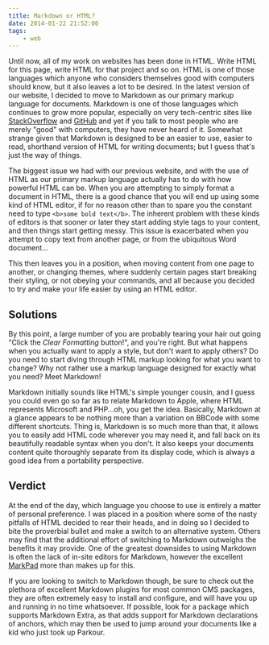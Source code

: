 ```yaml
---
title: Markdown or HTML?
date: 2014-01-22 21:52:00
tags: 
    - web
---
```

Until now, all of my work on websites has been done in HTML. Write HTML for this page, 
write HTML for that project and so on. HTML is one of those languages which anyone who considers 
themselves good with computers should know, but it also leaves a lot to be desired. In the latest version of our website, 
I decided to move to Markdown as our primary markup language for documents. Markdown is one of those languages which 
continues to grow more popular, especially on very tech-centric sites like [StackOverflow][stackoverflow] and [GitHub][github] 
and yet if you talk to most people who are merely "good" with computers, they have never heard of it. Somewhat strange given 
that Markdown is designed to be an easier to use, easier to read, shorthand version of HTML for writing documents; but I guess 
that's just the way of things.

<!--more-->

The biggest issue we had with our previous website, and with the use of HTML as our primary markup language actually has to 
do with how powerful HTML can be. When you are attempting to simply format a document in HTML, there is a good chance that you 
will end up using some kind of HTML editor, if for no reason other than to spare you the constant need to type 
`<b>some bold text</b>`. The inherent problem with these kinds of editors is that sooner or later they start adding style tags 
to your content, and then things start getting messy. This issue is exacerbated when you attempt to copy text from another page,
or from the ubiquitous Word document...

This then leaves you in a position, when moving content from one page to another, or changing themes, where suddenly certain 
pages start breaking their styling, or not obeying your commands, and all because you decided to try and make your life easier
by using an HTML editor.

## Solutions
By this point, a large number of you are probably tearing your hair out going "Click the *Clear Formatting* button!", and
you're right. But what happens when you actually want to apply a style, but don't want to apply others? Do you need to start
diving through HTML markup looking for what you want to change? Why not rather use a markup language designed for exactly what
you need? Meet Markdown!

Markdown initially sounds like HTML's simple younger cousin, and I guess you could even go so far as to relate Markdown to Apple,
where HTML represents Microsoft and PHP...oh, you get the idea. Basically, Markdown at a glance appears to be nothing more than
a variation on BBCode with some different shortcuts. Thing is, Markdown is so much more than that, it allows you to easily add
HTML code wherever you may need it, and fall back on its beautifully readable syntax when you don't. It also keeps your
documents content quite thoroughly separate from its display code, which is always a good idea from a portability perspective.

## Verdict
At the end of the day, which language you choose to use is entirely a matter of personal preference. I was placed in a position
where some of the nasty pitfalls of HTML decided to rear their heads, and in doing so I decided to bite the proverbial bullet
and make a switch to an alternative system. Others may find that the additional effort of switching to Markdown outweighs the
benefits it may provide. One of the greatest downsides to using Markdown is often the lack of in-site editors for Markdown,
however the excellent [MarkPad][markpad] more than makes up for this.

If you are looking to switch to Markdown though, be sure to check out the plethora of excellent Markdown plugins for most common
CMS packages, they are often extremely easy to install and configure, and will have you up and running in no time whatsoever.
If possible, look for a package which supports Markdown Extra, as that adds support for Markdown declarations of anchors, which
may then be used to jump around your documents like a kid who just took up Parkour.

[stackoverflow]: http://www.stackoverflow.com
[github]: http://github.com
[markpad]: http://code52.org/DownmarkerWPF/
